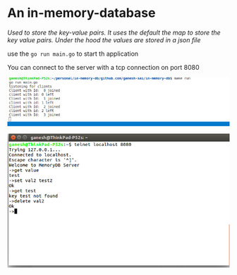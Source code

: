 # An in-memory-database

<i>Used to store the key-value pairs. It uses the default the map to store the key value pairs. Under the hood the values are stored in a json file</i>

use the `go run main.go` to start th application

You can connect to the server with a tcp connection on port 8080

![server](assets/server.png)

![client](assets/client.png)